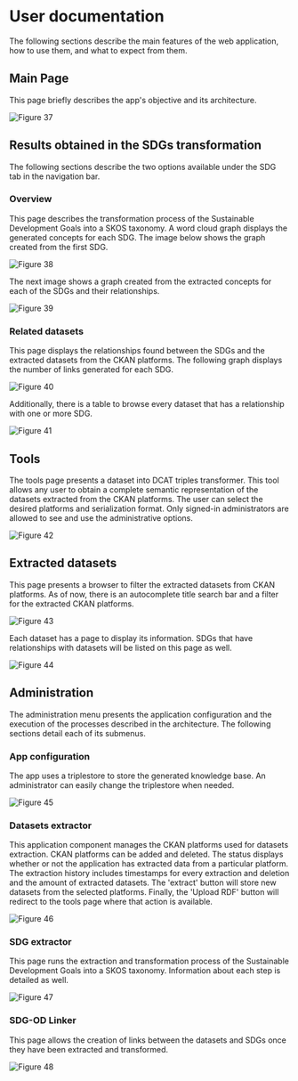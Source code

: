# User documentation

The following sections describe the main features of the web application, how to use them, and what to expect from them.

## Main Page
This page briefly describes the app's objective and its architecture. 

![Figure 37](https://imgur.com/WZiDrPb.png)

## Results obtained in the SDGs transformation
The following sections describe the two options available under the SDG tab in the navigation bar.

### Overview
This page describes the transformation process of the Sustainable Development Goals into a SKOS taxonomy.  A word cloud graph displays the generated concepts for each SDG.  The image below shows the graph created from the first SDG.

![Figure 38](https://imgur.com/zlq7G3M.png)
 
The next image shows a graph created from the extracted concepts for each of the SDGs and their relationships.  

![Figure 39](https://imgur.com/P6VT16P.png)

### Related datasets
This page displays the relationships found between the SDGs and the extracted datasets from the CKAN platforms. The following graph displays the number of links generated for each SDG.

![Figure 40](https://imgur.com/kvunZsx.png)

Additionally, there is a table to browse every dataset that has a relationship with one or more SDG.

![Figure 41](https://imgur.com/Mf11o43.png)

## Tools
The tools page presents a dataset into DCAT triples transformer. This tool allows any user to obtain a complete semantic representation of the datasets extracted from the CKAN platforms.  The user can select the desired platforms and serialization format. Only signed-in administrators are allowed to see and use the administrative options.

![Figure 42](https://imgur.com/OCR3iqu.png)

## Extracted datasets
This page presents a browser to filter the extracted datasets from CKAN platforms. As of now,  there is an autocomplete title search bar and a filter for the extracted CKAN platforms.

![Figure 43](https://imgur.com/lqfcY3j.png)

Each dataset has a page to display its information. SDGs that have relationships with datasets will be listed on this page as well.

![Figure 44](https://imgur.com/3QICOSi.png)

## Administration
The administration menu presents the application configuration and the execution of the processes described in the architecture. The following sections detail each of its submenus.

### App configuration
The app uses a triplestore to store the generated knowledge base.  An administrator can easily change the triplestore when needed.

![Figure 45](https://imgur.com/s2I0es9.png)

### Datasets extractor
This application component manages the CKAN platforms used for datasets extraction. CKAN platforms can be added and deleted. The status displays whether or not the application has extracted data from a particular platform. The extraction history includes timestamps for every extraction and deletion and the amount of extracted datasets. The 'extract' button will store new datasets from the selected platforms. Finally, the 'Upload RDF' button will redirect to the tools page where that action is available.

![Figure 46](https://imgur.com/SMa4YMw.png)

### SDG extractor
This page runs the extraction and transformation process of the Sustainable Development Goals into a SKOS taxonomy.  Information about each step is detailed as well.

![Figure 47](https://imgur.com/xosGoii.png)

### SDG-OD Linker
This page allows the creation of links between the datasets and SDGs once they have been extracted and transformed.

![Figure 48](https://imgur.com/GnSgZ2l.png)
